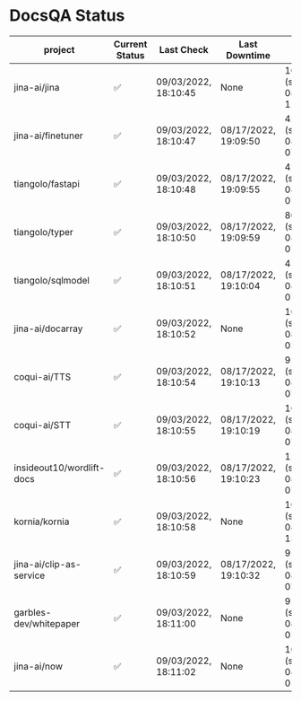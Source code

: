 # DocsQA Status

|         project         |Current Status|     Last Check     |   Last Downtime    |              % Uptime              |
|-------------------------|--------------|--------------------|--------------------|------------------------------------|
|jina-ai/jina             |✅            |09/03/2022, 18:10:45|None                |100.000 (since 08/29/2022, 11:24:14)|
|jina-ai/finetuner        |✅            |09/03/2022, 18:10:47|08/17/2022, 19:09:50|42.568 (since 08/15/2022, 07:09:42) |
|tiangolo/fastapi         |✅            |09/03/2022, 18:10:48|08/17/2022, 19:09:55|42.578 (since 08/15/2022, 07:09:42) |
|tiangolo/typer           |✅            |09/03/2022, 18:10:50|08/17/2022, 19:09:59|80.697 (since 08/15/2022, 07:09:42) |
|tiangolo/sqlmodel        |✅            |09/03/2022, 18:10:51|08/17/2022, 19:10:04|45.593 (since 08/15/2022, 07:09:42) |
|jina-ai/docarray         |✅            |09/03/2022, 18:10:52|None                |100.000 (since 08/24/2022, 01:39:12)|
|coqui-ai/TTS             |✅            |09/03/2022, 18:10:54|08/17/2022, 19:10:13|91.069 (since 08/15/2022, 07:09:42) |
|coqui-ai/STT             |✅            |09/03/2022, 18:10:55|08/17/2022, 19:10:19|162.715 (since 08/15/2022, 07:09:42)|
|insideout10/wordlift-docs|✅            |09/03/2022, 18:10:56|08/17/2022, 19:10:23|154.960 (since 08/15/2022, 07:09:42)|
|kornia/kornia            |✅            |09/03/2022, 18:10:58|None                |100.000 (since 08/30/2022, 13:49:49)|
|jina-ai/clip-as-service  |✅            |09/03/2022, 18:10:59|08/17/2022, 19:10:32|91.086 (since 08/15/2022, 07:09:42) |
|garbles-dev/whitepaper   |✅            |09/03/2022, 18:11:00|None                |91.855 (since 08/24/2022, 01:39:12) |
|jina-ai/now              |✅            |09/03/2022, 18:11:02|None                |100.000 (since 08/24/2022, 01:39:12)|
